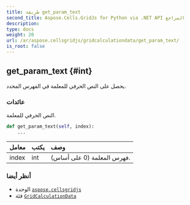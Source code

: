 ```yaml
---
title: طريقة get_param_text
second_title: Aspose.Cells.GridJs for Python via .NET API المراجع
description:
type: docs
weight: 20
url: /ar/aspose.cellsgridjs/gridcalculationdata/get_param_text/
is_root: false
---
```

##  get_param_text {#int}

يحصل على النص الحرفي للمعلمة في الفهرس المحدد.


###  عائدات


النص الحرفي للمعلمة.


```python
def get_param_text(self, index):
    ...
```


| معامل| يكتب| وصف|
| :- | :- | :- |
| index | int | فهرس المعلمة (0 على أساس).|



###  أنظر أيضا
* الوحدة [`aspose.cellsgridjs`](../../)
* فئة [`GridCalculationData`](/cells/python-net/ar/aspose.cellsgridjs/gridcalculationdata)
